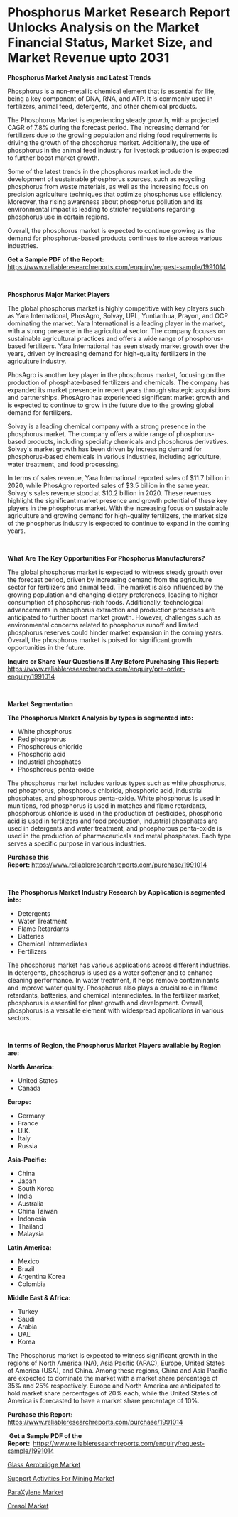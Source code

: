 <p><h1>Phosphorus Market Research Report Unlocks Analysis on the Market Financial Status, Market Size, and Market Revenue upto 2031</h1></p><p><strong>Phosphorus Market Analysis and Latest Trends</strong></p>
<p><p>Phosphorus is a non-metallic chemical element that is essential for life, being a key component of DNA, RNA, and ATP. It is commonly used in fertilizers, animal feed, detergents, and other chemical products.</p><p>The Phosphorus Market is experiencing steady growth, with a projected CAGR of 7.8% during the forecast period. The increasing demand for fertilizers due to the growing population and rising food requirements is driving the growth of the phosphorus market. Additionally, the use of phosphorus in the animal feed industry for livestock production is expected to further boost market growth.</p><p>Some of the latest trends in the phosphorus market include the development of sustainable phosphorus sources, such as recycling phosphorus from waste materials, as well as the increasing focus on precision agriculture techniques that optimize phosphorus use efficiency. Moreover, the rising awareness about phosphorus pollution and its environmental impact is leading to stricter regulations regarding phosphorus use in certain regions.</p><p>Overall, the phosphorus market is expected to continue growing as the demand for phosphorus-based products continues to rise across various industries.</p></p>
<p><strong>Get a Sample PDF of the Report:&nbsp;</strong> <a href="https://www.reliableresearchreports.com/enquiry/request-sample/1991014">https://www.reliableresearchreports.com/enquiry/request-sample/1991014</a></p>
<p>&nbsp;</p>
<p><strong>Phosphorus Major Market Players</strong></p>
<p><p>The global phosphorus market is highly competitive with key players such as Yara International, PhosAgro, Solvay, UPL, Yuntianhua, Prayon, and OCP dominating the market. Yara International is a leading player in the market, with a strong presence in the agricultural sector. The company focuses on sustainable agricultural practices and offers a wide range of phosphorus-based fertilizers. Yara International has seen steady market growth over the years, driven by increasing demand for high-quality fertilizers in the agriculture industry.</p><p>PhosAgro is another key player in the phosphorus market, focusing on the production of phosphate-based fertilizers and chemicals. The company has expanded its market presence in recent years through strategic acquisitions and partnerships. PhosAgro has experienced significant market growth and is expected to continue to grow in the future due to the growing global demand for fertilizers.</p><p>Solvay is a leading chemical company with a strong presence in the phosphorus market. The company offers a wide range of phosphorus-based products, including specialty chemicals and phosphorus derivatives. Solvay's market growth has been driven by increasing demand for phosphorus-based chemicals in various industries, including agriculture, water treatment, and food processing.</p><p>In terms of sales revenue, Yara International reported sales of $11.7 billion in 2020, while PhosAgro reported sales of $3.5 billion in the same year. Solvay's sales revenue stood at $10.2 billion in 2020. These revenues highlight the significant market presence and growth potential of these key players in the phosphorus market. With the increasing focus on sustainable agriculture and growing demand for high-quality fertilizers, the market size of the phosphorus industry is expected to continue to expand in the coming years.</p></p>
<p>&nbsp;</p>
<p><strong>What Are The Key Opportunities For Phosphorus Manufacturers?</strong></p>
<p><p>The global phosphorus market is expected to witness steady growth over the forecast period, driven by increasing demand from the agriculture sector for fertilizers and animal feed. The market is also influenced by the growing population and changing dietary preferences, leading to higher consumption of phosphorus-rich foods. Additionally, technological advancements in phosphorus extraction and production processes are anticipated to further boost market growth. However, challenges such as environmental concerns related to phosphorus runoff and limited phosphorus reserves could hinder market expansion in the coming years. Overall, the phosphorus market is poised for significant growth opportunities in the future.</p></p>
<p><strong>Inquire or Share Your Questions If Any Before Purchasing This Report:</strong> <a href="https://www.reliableresearchreports.com/enquiry/pre-order-enquiry/1991014">https://www.reliableresearchreports.com/enquiry/pre-order-enquiry/1991014</a></p>
<p>&nbsp;</p>
<p><strong>Market Segmentation</strong></p>
<p><strong>The Phosphorus Market Analysis by types is segmented into:</strong></p>
<p><ul><li>White phosphorus</li><li>Red phosphorus</li><li>Phosphorous chloride</li><li>Phosphoric acid</li><li>Industrial phosphates</li><li>Phosphorous penta-oxide</li></ul></p>
<p><p>The phosphorus market includes various types such as white phosphorus, red phosphorus, phosphorous chloride, phosphoric acid, industrial phosphates, and phosphorous penta-oxide. White phosphorus is used in munitions, red phosphorus is used in matches and flame retardants, phosphorous chloride is used in the production of pesticides, phosphoric acid is used in fertilizers and food production, industrial phosphates are used in detergents and water treatment, and phosphorous penta-oxide is used in the production of pharmaceuticals and metal phosphates. Each type serves a specific purpose in various industries.</p></p>
<p><strong>Purchase this Report:&nbsp;</strong><a href="https://www.reliableresearchreports.com/purchase/1991014">https://www.reliableresearchreports.com/purchase/1991014</a></p>
<p>&nbsp;</p>
<p><strong>The Phosphorus Market Industry Research by Application is segmented into:</strong></p>
<p><ul><li>Detergents</li><li>Water Treatment</li><li>Flame Retardants</li><li>Batteries</li><li>Chemical Intermediates</li><li>Fertilizers</li></ul></p>
<p><p>The phosphorus market has various applications across different industries. In detergents, phosphorus is used as a water softener and to enhance cleaning performance. In water treatment, it helps remove contaminants and improve water quality. Phosphorus also plays a crucial role in flame retardants, batteries, and chemical intermediates. In the fertilizer market, phosphorus is essential for plant growth and development. Overall, phosphorus is a versatile element with widespread applications in various sectors.</p></p>
<p>&nbsp;</p>
<p><strong>In terms of Region, the Phosphorus Market Players available by Region are:</strong></p>
<p>
    <p> <strong> North America: </strong>
        <ul>
            <li>United States</li>
            <li>Canada</li>
        </ul>
        </p> 
    <p> <strong> Europe: </strong>
        <ul>
            <li>Germany</li>
            <li>France</li>
            <li>U.K.</li>
            <li>Italy</li>
            <li>Russia</li>
        </ul>
        </p> 
    <p> <strong> Asia-Pacific: </strong>
        <ul>
            <li>China</li>
            <li>Japan</li>
            <li>South Korea</li>
            <li>India</li>
            <li>Australia</li>
            <li>China Taiwan</li>
            <li>Indonesia</li>
            <li>Thailand</li>
            <li>Malaysia</li>
        </ul>
        </p> 
    <p> <strong> Latin America: </strong>
        <ul>
            <li>Mexico</li>
            <li>Brazil</li>
            <li>Argentina Korea</li>
            <li>Colombia</li>
        </ul>
        </p> 
    <p> <strong> Middle East & Africa: </strong>
        <ul>
            <li>Turkey</li>
            <li>Saudi</li>
            <li>Arabia</li>
            <li>UAE</li>
            <li>Korea</li>
        </ul>
    </p>
    </p>
<p><p>The Phosphorus market is expected to witness significant growth in the regions of North America (NA), Asia Pacific (APAC), Europe, United States of America (USA), and China. Among these regions, China and Asia Pacific are expected to dominate the market with a market share percentage of 35% and 25% respectively. Europe and North America are anticipated to hold market share percentages of 20% each, while the United States of America is forecasted to have a market share percentage of 10%.</p></p>
<p><strong>Purchase this Report: </strong><a href="https://www.reliableresearchreports.com/purchase/1991014">https://www.reliableresearchreports.com/purchase/1991014</a></p>
<p>&nbsp;<strong>Get a Sample PDF of the Report:&nbsp;&nbsp;</strong><a href="https://www.reliableresearchreports.com/enquiry/request-sample/1991014">https://www.reliableresearchreports.com/enquiry/request-sample/1991014</a></p>
<p><strong></strong></p>
<p><p><a href="https://issuu.com/reportprime-2/docs/glass-aerobridge-market-size-2030.pptx">Glass Aerobridge Market</a></p><p><a href="https://issuu.com/reportprime-2/docs/support-activities-for-mining-market-size-2030.ppt">Support Activities For Mining Market</a></p><p><a href="https://github.com/juniordelafrance/Market-Research-Report-List-2/blob/main/paraxylene-market.md">ParaXylene Market</a></p><p><a href="https://github.com/jaidynmorantestelletmjzya/Market-Research-Report-List-1/blob/main/cresol-market.md">Cresol Market</a></p></p>